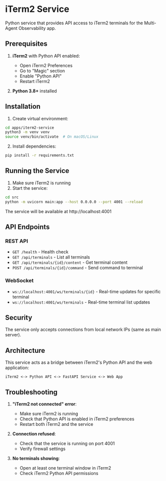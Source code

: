 # iTerm2 Service

Python service that provides API access to iTerm2 terminals for the Multi-Agent Observability app.

## Prerequisites

1. **iTerm2** with Python API enabled:
   - Open iTerm2 Preferences
   - Go to "Magic" section
   - Enable "Python API"
   - Restart iTerm2

2. **Python 3.8+** installed

## Installation

1. Create virtual environment:
```bash
cd apps/iterm2-service
python3 -m venv venv
source venv/bin/activate  # On macOS/Linux
```

2. Install dependencies:
```bash
pip install -r requirements.txt
```

## Running the Service

1. Make sure iTerm2 is running
2. Start the service:
```bash
cd src
python -m uvicorn main:app --host 0.0.0.0 --port 4001 --reload
```

The service will be available at http://localhost:4001

## API Endpoints

### REST API

- `GET /health` - Health check
- `GET /api/terminals` - List all terminals
- `GET /api/terminals/{id}/content` - Get terminal content
- `POST /api/terminals/{id}/command` - Send command to terminal

### WebSocket

- `ws://localhost:4001/ws/terminals/{id}` - Real-time updates for specific terminal
- `ws://localhost:4001/ws/terminals` - Real-time terminal list updates

## Security

The service only accepts connections from local network IPs (same as main server).

## Architecture

This service acts as a bridge between iTerm2's Python API and the web application:

```
iTerm2 <-> Python API <-> FastAPI Service <-> Web App
```

## Troubleshooting

1. **"iTerm2 not connected" error**:
   - Make sure iTerm2 is running
   - Check that Python API is enabled in iTerm2 preferences
   - Restart both iTerm2 and the service

2. **Connection refused**:
   - Check that the service is running on port 4001
   - Verify firewall settings

3. **No terminals showing**:
   - Open at least one terminal window in iTerm2
   - Check iTerm2 Python API permissions